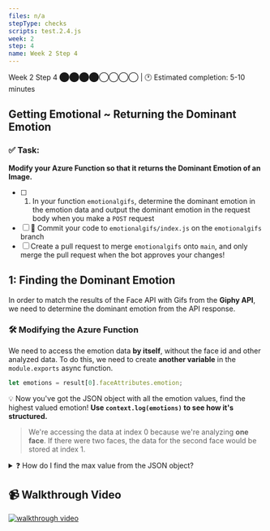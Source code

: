 ```yaml
---
files: n/a
stepType: checks
scripts: test.2.4.js
week: 2
step: 4
name: Week 2 Step 4
---
```


Week 2 Step 4 ⬤⬤⬤⬤◯◯◯◯ | 🕐 Estimated completion: 5-10 minutes

## Getting Emotional ~ Returning the Dominant Emotion

### ✅ Task:
**Modify your Azure Function so that it returns the Dominant Emotion of an Image.**
- [ ] 1. In your function `emotionalgifs`, determine the dominant emotion in the emotion data and output the dominant emotion in the request body when you make a `POST` request
- [ ] 🚀 Commit your code to `emotionalgifs/index.js` on the `emotionalgifs` branch
- [ ] Create a pull request to merge `emotionalgifs` onto `main`, and only merge the pull request when the bot approves your changes! 

## 1: Finding the Dominant Emotion
In order to match the results of the Face API with Gifs from the **Giphy API**, we need to determine the dominant emotion from the API response.

### :hammer_and_wrench: Modifying the Azure Function
We need to access the emotion data **by itself**, without the face id and other analyzed data. To do this, we need to create **another variable** in the `module.exports` async function.

```js
let emotions = result[0].faceAttributes.emotion;
```
:bulb: Now you've got the JSON object with all the emotion values, find the highest valued emotion! **Use `context.log(emotions)` to see how it's structured.**
> We're accessing the data at index 0 because we're analyzing **one face**. If there were two faces, the data for the second face would be stored at index 1.

<details>
<summary>❓ How do I find the max value from the JSON object?</summary>
 </br>

Recall that the entire JSON response object looks like this: 
```js
{
  "result": [
    {
      "faceId": "a16f522d-0577-4e50-97cb-1feeef7aaf2e",
      "faceRectangle": {
        "top": 313,
        "left": 210,
        "width": 594,
        "height": 594
      },
      "faceAttributes": {
        "emotion": {
          "anger": 0,
          "contempt": 0,
          "disgust": 0,
          "fear": 0,
          "happiness": 1,
          "neutral": 0,
          "sadness": 0,
          "surprise": 0
        }
      }
    }
  ]
}

```
💡 The code that we want is the `emotion` part of the response, not the entire thing. 
- Therefore, we will use the previously created variable `emotions`, which stores:

```js
"emotion": {
          "anger": 0,
          "contempt": 0,
          "disgust": 0,
          "fear": 0,
          "happiness": 1,
          "neutral": 0,
          "sadness": 0,
          "surprise": 0
}
```

> :bulb: In JSON, the **key** values are what you use to access the **value**. `{key: value}`, or in our case, `{emotion: value}`. If we wanted to access `happiness` from the `emotions` JSON, we can use `emotions["happiness"]`, which returns `1`.

In this example, we see that `happiness` has the highest value. Here are the steps to do this in code:

1️⃣ We need to create an array with the emotion values (ranging from 0 to 1) so that we can manipulate it and find the dominant emotion. `Object.values()` converts an object's values into an array, with each value in the object stored as a separate element:

```js
let objects = Object.values(WHAT_IS_YOUR_JSON);
// FILL IT IN
// What your array could look like: [0.01, 0.34, .....]
```

> In our example, writing `Object.values(emotions)` would return an array of `[0, 0, 0, 0, 1, 0, 0, 0]`.

> 💡 In JSON, the keys are what you use to access the value. {key: value}, or in our case, {emotion: value}. 
  - However, if each value in a JSON object is unique to a key (meaning that if no 2 keys have the same value), we can also use the value to find the corrosponding key. Now, we need to find the dominant emotion in the array objects:

2️⃣ Let's break this line down.

```js
const main_emotion = Object.keys(emotions).find(key => emotions[key] === Math.max(...objects));
```

- `Math.max(...objects)` finds the max value of an array. Let's say it's 1. Here is more [info](https://developer.mozilla.org/en-US/docs/Web/JavaScript/Reference/Operators/Spread_syntax) on `...` in JavaScript. 
- `Object.keys(emotions).find(key => emotions[key] === Math.max(...objects));` finds the emotion, or key, that matches the max value of 0.99. Let's say it's happiness.
  - Similar to `Object.values`, `Object.keys` will return an array of the keys in an object, `[anger, contempt, etc]`
  - The `.find` [method](https://developer.mozilla.org/en-US/docs/Web/JavaScript/Reference/Global_Objects/Array/find) on an array returns the value of the first element in the provided array that satisfies the provided test. 
  - By looking at each key, and checking if the corrosponding value in the JSON is the max value emotion, we are able to see which emotion has the highest value (and is thereby the dominant emotion)

3️⃣ Now, `main_emotion` contains the dominant emotion! All we need to do is output `main_emotion` when the function is called:


```js
context.res = {
        // status: 200, /* Defaults to 200 */
        body: main_emo_return
};
```
<br>
</details>

## 📹 Walkthrough Video
[![walkthrough video](https://img.youtube.com/vi/JaU-F50-F84/0.jpg)](https://www.youtube.com/watch?v=JaU-F50-F84)
